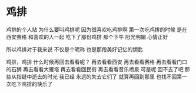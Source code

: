 # 鸡排
鸡排的个人站
为什么要叫鸡排呢
因为很喜欢吃鸡排啊
第一次吃鸡排的时候
是在西安赛格
和喜欢的人一起
吃下了那份鸡排
那个下午
阳光明媚
心情正好


所以鸡排对于我来说
不仅是个昵称
也是那段美好记忆的钥匙


鸡排，鸡排
什么时候再回去看看呢？
再去看看西安
再去看看赛格
再去看看门口的石狮
再去看看大雁塔
再去看看回民街
再去看看音乐喷泉
可是呢
回不去了吧
那些从指缝中逝去的时光
我已经
永远的失去它们了
就算再回到那里
也找不回第一次吃下鸡排的快乐了

